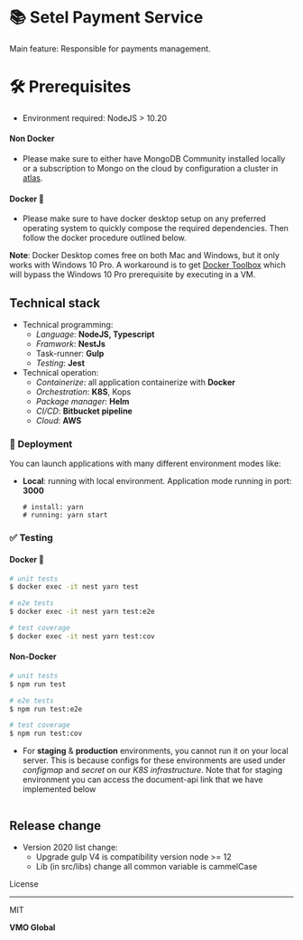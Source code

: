 # 📚 Setel Payment Service

 Main feature: Responsible for payments management.

# 🛠️ Prerequisites

- Environment required: NodeJS > 10.20

#### Non Docker

- Please make sure to either have MongoDB Community installed locally or a subscription to Mongo on the cloud by configuration a cluster in [atlas](https://www.mongodb.com/cloud/atlas). 

#### Docker 🐳

- Please make sure to have docker desktop setup on any preferred operating system to quickly compose the required dependencies. Then follow the docker procedure outlined below.

**Note**: Docker Desktop comes free on both Mac and Windows, but it only works with Windows 10 Pro. A workaround is to get [Docker Toolbox](https://docs.docker.com/toolbox/toolbox_install_windows/) which will bypass the Windows 10 Pro prerequisite by executing in a VM.

## Technical stack

- Technical programming:
  - *Language*: **NodeJS, Typescript**
  - *Framwork*: **NestJs**
  - Task-runner: **Gulp**
  - *Testing*: **Jest**
- Technical operation:
  - *Containerize*: all application containerize with **Docker**
  - *Orchestration*: **K8S**, Kops
  - *Package manager*: **Helm**
  - *CI/CD*: **Bitbucket pipeline**
  - *Cloud*: **AWS**

### 🚀 Deployment

You can launch applications with many different environment modes like:

- **Local**: running with local environment. Application mode running in port: **3000**

  ```shell
  # install: yarn
  # running: yarn start
  ```

### ✅ Testing

#### Docker 🐳

```bash
# unit tests
$ docker exec -it nest yarn test

# e2e tests
$ docker exec -it nest yarn test:e2e

# test coverage
$ docker exec -it nest yarn test:cov
```

#### Non-Docker

```bash
# unit tests
$ npm run test

# e2e tests
$ npm run test:e2e

# test coverage
$ npm run test:cov
```

- For **staging** & **production** environments, you cannot run it on your local server. This is because configs for these environments are used under *configmap* and *secret* on our *K8S infrastructure*. Note that for staging environment you can access the document-api link that we have implemented below

  ```bash
  
  ```


## Release change

- Version 2020 list change:
  - Upgrade gulp V4 is compatibility version node >= 12
  - Lib (in src/libs) change all common variable is cammelCase

License

----
MIT

**VMO Global**

[//]: # (These are reference links used in the body of this note and get stripped out when the markdown processor does its job. There is no need to format nicely because it shouldn't be seen. Thanks SO - http://stackoverflow.com/questions/4823468/store-comments-in-markdown-syntax)

   [git-repo-url]: <https://github.com/joemccann/dillinger.git>
   [john gruber]: <http://daringfireball.net>
   [df1]: <http://daringfireball.net/projects/markdown/>
   [markdown-it]: <https://github.com/markdown-it/markdown-it>
   [Ace Editor]: <http://ace.ajax.org>
   [node.js]: <http://nodejs.org>
   [Twitter Bootstrap]: <http://twitter.github.com/bootstrap/>
   [jQuery]: <http://jquery.com>
   [@tjholowaychuk]: <http://twitter.com/tjholowaychuk>
   [express]: <http://expressjs.com>
   [AngularJS]: <http://angularjs.org>
   [Typescript]: <https://www.typescriptlang.org>
   [Gulp]: <http://gulpjs.com>
   [Swagger-Build]: <https://github.com/mohsen1/multi-file-swagger-example>
   [Docker]: <https://www.docker.com/>
